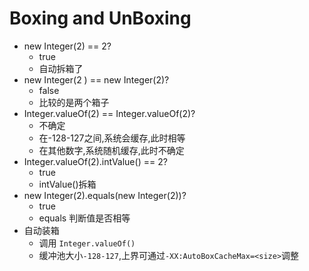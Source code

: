 # Boxing and UnBoxing

* new Integer(2) == 2?
  * true
  * 自动拆箱了
* new Integer(2 ) == new Integer(2)?
  * false
  * 比较的是两个箱子
* Integer.valueOf(2) == Integer.valueOf(2)?
  * 不确定
  * 在-128-127之间,系统会缓存,此时相等
  * 在其他数字,系统随机缓存,此时不确定
* Integer.valueOf(2).intValue() == 2?
  * true
  * intValue()拆箱
* new Integer(2).equals(new Integer(2))?
  * true
  * equals 判断值是否相等
* 自动装箱
  * 调用 `Integer.valueOf()`
  * 缓冲池大小`-128-127`,上界可通过`-XX:AutoBoxCacheMax=<size>`调整
